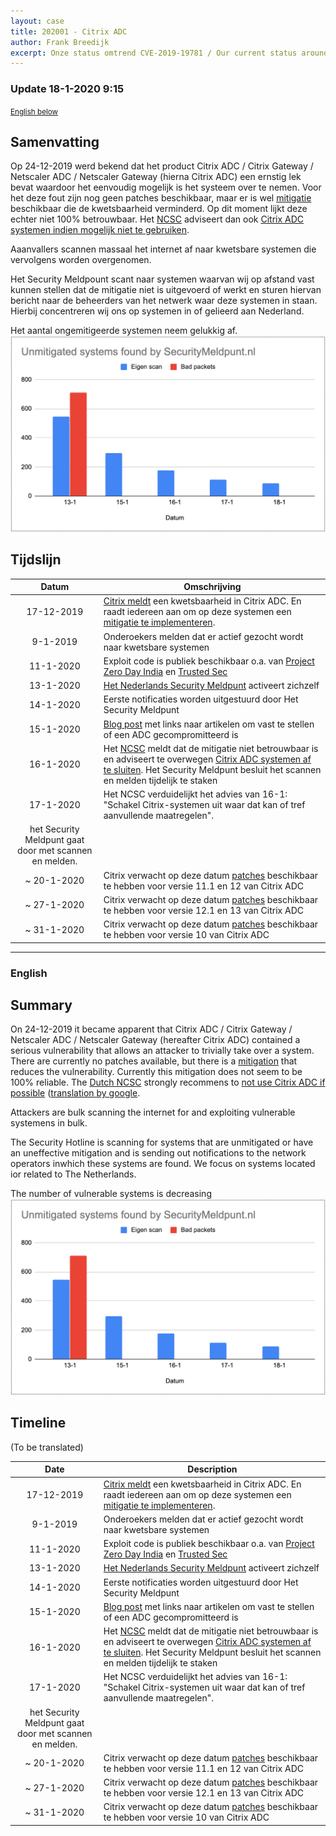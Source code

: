 ```yaml
---
layout: case
title: 202001 - Citrix ADC
author: Frank Breedijk
excerpt: Onze status omtrend CVE-2019-19781 / Our current status around CVE-2019-19781
---
```


### Update 18-1-2020 9:15

<small>[English below](#english)</small>

## Samenvatting

Op 24-12-2019 werd bekend dat het product Citrix ADC / Citrix Gateway / Netscaler ADC / Netscaler Gateway (hierna Citrix ADC) een ernstig lek bevat waardoor het eenvoudig mogelijk is het systeem over te nemen. Voor het deze fout zijn nog geen patches beschikbaar, maar er is wel [mitigatie](https://support.citrix.com/article/CTX26767) beschikbaar die de kwetsbaarheid verminderd. Op dit moment lijkt deze echter niet 100% betrouwbaar. Het [NCSC](https://www.ncsc.nl) adviseert dan ook [Citrix ADC systemen indien mogelijk niet te gebruiken](https://www.ncsc.nl/actueel/nieuws/2020/januari/16/door-citrix-geadviseerde-mitigerende-maatregelen-niet-altijd-effectief).

Aaanvallers scannen massaal het internet af naar kwetsbare systemen die vervolgens worden overgenomen.

Het Security Meldpount scant naar systemen waarvan wij op afstand vast kunnen stellen dat de mitigatie niet is uitgevoerd of werkt en sturen hiervan bericht naar de beheerders van het netwerk waar deze systemen in staan. Hierbij concentreren wij ons op systemen in of gelieerd aan Nederland.

Het aantal ongemitigeerde systemen neem gelukkig af.
![Grafiek met aantal ongemitigeerde systemen](/assets/images/CitrixADC_graph.png "Ungemitigeerde systemen")


## Tijdslijn

| Datum |Omschrijving |
|:-----:|-------------|
| 17-12-2019 | [Citrix meldt](https://support.citrix.com/article/CTX267027) een kwetsbaarheid in Citrix ADC. En raadt  iedereen aan om op deze systemen een [mitigatie te implementeren](https://support.citrix.com/article/CTX267679).
| 9-1-2019   | Onderoekers melden dat er actief gezocht wordt naar kwetsbare systemen |
| 11-1-2020  | Exploit code is publiek beschikbaar o.a. van [Project Zero Day India](https://github.com/projectzeroindia/CVE-2019-19781) en [Trusted Sec](https://github.com/trustedsec/cve-2019-19781) |
| 13-1-2020  | [Het Nederlands Security Meldpunt](https://www.securitymeldpunt.nl) activeert zichzelf |
| 14-1-2020  | Eerste notificaties worden uitgestuurd door Het Security Meldpunt |
| 15-1-2020  | [Blog post](/2020/01/15/How-to-check-your-Citrix-gateway/) met links naar artikelen om vast te stellen of een ADC gecompromitteerd is |
| 16-1-2020  | Het [NCSC](https://www.ncsc.nl) meldt dat de mitigatie niet betrouwbaar is en adviseert te overwegen [Citrix ADC systemen af te sluiten](https://www.ncsc.nl/actueel/nieuws/2020/januari/16/door-citrix-geadviseerde-mitigerende-maatregelen-niet-altijd-effectief). Het Security Meldpunt besluit het scannen en melden tijdelijk te staken |
| 17-1-2020  | Het NCSC verduidelijkt het advies van 16-1: "Schakel Citrix-systemen uit waar dat kan of tref aanvullende maatregelen".
het Security Meldpunt gaat door met scannen en melden. |
| ~ 20-1-2020  | Citrix verwacht op deze datum [patches](https://www.citrix.com/blogs/2020/01/11/citrix-provides-update-on-citrix-adc-citrix-gateway-vulnerability/) beschikbaar te hebben voor versie 11.1 en 12 van Citrix ADC |
| ~ 27-1-2020  | Citrix verwacht op deze datum [patches](https://www.citrix.com/blogs/2020/01/11/citrix-provides-update-on-citrix-adc-citrix-gateway-vulnerability/) beschikbaar te hebben voor versie 12.1 en 13 van Citrix ADC |
| ~ 31-1-2020  | Citrix verwacht op deze datum [patches](https://www.citrix.com/blogs/2020/01/11/citrix-provides-update-on-citrix-adc-citrix-gateway-vulnerability/) beschikbaar te hebben voor versie 10 van Citrix ADC |

 
<hr>

### <a name="english"></a>English

## Summary

On 24-12-2019 it became apparent that Citrix ADC / Citrix Gateway / Netscaler ADC / Netscaler Gateway (hereafter Citrix ADC) contained a serious vulnerability that allows an attacker to trivially take over a system. There are currently no patches available, but there is a [mitigation](https://support.citrix.com/article/CTX26767) that reduces the vulnerability. Currently this mitigation does not seem to be 100% reliable. The [Dutch NCSC](https://www.ncsc.nl) strongly recommens to [not use Citrix ADC if possible](https://www.ncsc.nl/actueel/nieuws/2020/januari/16/door-citrix-geadviseerde-mitigerende-maatregelen-niet-altijd-effectief) ([translation by google](https://translate.google.com/translate?hl=&sl=auto&tl=en&u=https%3A%2F%2Fwww.ncsc.nl%2Factueel%2Fnieuws%2F2020%2Fjanuari%2F16%2Fdoor-citrix-geadviseerde-mitigerende-maatregelen-niet-altijd-effectief).

Attackers are bulk scanning the internet for and exploiting vulnerable systemens in bulk.

The Security Hotline is scanning for systems that are unmitigated or have an uneffective mitigation and is sending out notifications to the network operators  inwhich these systems are found. We focus on systems located ior related to The Netherlands.

The number of vulnerable systems is decreasing
![Graph with unmitigated systems over time](/assets/images/CitrixADC_graph.png "Unmitigated systems")


## Timeline

(To be translated)

| Date  | Description |
|:-----:|-------------|
| 17-12-2019 | [Citrix meldt](https://support.citrix.com/article/CTX267027) een kwetsbaarheid in Citrix ADC. En raadt  iedereen aan om op deze systemen een [mitigatie te implementeren](https://support.citrix.com/article/CTX267679).
| 9-1-2019   | Onderoekers melden dat er actief gezocht wordt naar kwetsbare systemen |
| 11-1-2020  | Exploit code is publiek beschikbaar o.a. van [Project Zero Day India](https://github.com/projectzeroindia/CVE-2019-19781) en [Trusted Sec](https://github.com/trustedsec/cve-2019-19781) |
| 13-1-2020  | [Het Nederlands Security Meldpunt](https://www.securitymeldpunt.nl) activeert zichzelf |
| 14-1-2020  | Eerste notificaties worden uitgestuurd door Het Security Meldpunt |
| 15-1-2020  | [Blog post](/2020/01/15/How-to-check-your-Citrix-gateway/) met links naar artikelen om vast te stellen of een ADC gecompromitteerd is |
| 16-1-2020  | Het [NCSC](https://www.ncsc.nl) meldt dat de mitigatie niet betrouwbaar is en adviseert te overwegen [Citrix ADC systemen af te sluiten](https://www.ncsc.nl/actueel/nieuws/2020/januari/16/door-citrix-geadviseerde-mitigerende-maatregelen-niet-altijd-effectief). Het Security Meldpunt besluit het scannen en melden tijdelijk te staken |
| 17-1-2020  | Het NCSC verduidelijkt het advies van 16-1: "Schakel Citrix-systemen uit waar dat kan of tref aanvullende maatregelen".
het Security Meldpunt gaat door met scannen en melden. |
| ~ 20-1-2020  | Citrix verwacht op deze datum [patches](https://www.citrix.com/blogs/2020/01/11/citrix-provides-update-on-citrix-adc-citrix-gateway-vulnerability/) beschikbaar te hebben voor versie 11.1 en 12 van Citrix ADC |
| ~ 27-1-2020  | Citrix verwacht op deze datum [patches](https://www.citrix.com/blogs/2020/01/11/citrix-provides-update-on-citrix-adc-citrix-gateway-vulnerability/) beschikbaar te hebben voor versie 12.1 en 13 van Citrix ADC |
| ~ 31-1-2020  | Citrix verwacht op deze datum [patches](https://www.citrix.com/blogs/2020/01/11/citrix-provides-update-on-citrix-adc-citrix-gateway-vulnerability/) beschikbaar te hebben voor versie 10 van Citrix ADC |

 
